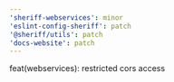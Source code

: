```yaml
---
'sheriff-webservices': minor
'eslint-config-sheriff': patch
'@sheriff/utils': patch
'docs-website': patch
---
```


feat(webservices): restricted cors access
